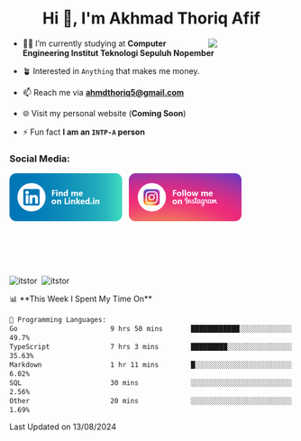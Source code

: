 <h1 align="center">Hi 👋, I'm Akhmad Thoriq Afif</h1>

<img align="right" src="https://i.giphy.com/media/VbnUQpnihPSIgIXuZv/giphy.webp" style="width:30%;">

- 👨‍🎓 I’m currently studying at **Computer Engineering Institut Teknologi Sepuluh Nopember**

- 🪴 Interested in `Anything` that makes me money.

- 📫 Reach me via **ahmdthoriq5@gmail.com**

- 🌐 Visit my personal website (**Coming Soon**)

- ⚡ Fun fact **I am an `INTP-A` person**

<h3 align="left">Social Media:</h3>
<p align="left">
<a href="https://linkedin.com/in/akhmad-thoriq-afif" target="_blank"><img align="center" src="./images/linkedin.png" alt="akhmad-thoriq-afif" width="200" /></a>&nbsp;&nbsp;
<a href="https://instagram.com/ahmdthoriq_" target="_blank"><img align="center" src="./images/instagram.png" alt="ahmdthoriq_"width="200" /></a>
</p>
</br>
</br>
</br>
</br>
<p><img align="center" src="https://github-readme-stats.vercel.app/api?username=itstor&show_icons=true&locale=en&theme=nord" alt="itstor" height="170"/>&nbsp;&nbsp;<img align="center" src="https://github-readme-stats.vercel.app/api/top-langs?username=itstor&show_icons=true&locale=en&layout=compact&theme=nord" alt="itstor" height="170" /></p>
<!--START_SECTION:waka-->
📊 **This Week I Spent My Time On** 

```text
💬 Programming Languages: 
Go                       9 hrs 50 mins       ████████████░░░░░░░░░░░░░   49.7% 
TypeScript               7 hrs 3 mins        █████████░░░░░░░░░░░░░░░░   35.63% 
Markdown                 1 hr 11 mins        █░░░░░░░░░░░░░░░░░░░░░░░░   6.02% 
SQL                      30 mins             ░░░░░░░░░░░░░░░░░░░░░░░░░   2.56% 
Other                    20 mins             ░░░░░░░░░░░░░░░░░░░░░░░░░   1.69%

```


 Last Updated on 13/08/2024
<!--END_SECTION:waka-->
